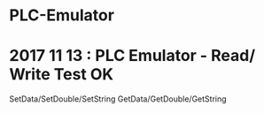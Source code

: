 # PLC-Emulator
# 2017 11 13 : PLC Emulator - Read/ Write Test OK
SetData/SetDouble/SetString
GetData/GetDouble/GetString

